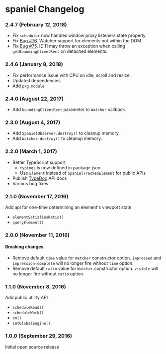 
# spaniel Changelog

### 2.4.7 (February 12, 2018)

* Fix `scheduler` now handles window proxy listeners state properly.
* Fix [Bug #76](https://github.com/linkedin/spaniel/issues/76). Watcher support for elements not within the DOM.
* Fix [Bug #75](https://github.com/linkedin/spaniel/issues/75). IE 11 may throw an exception when calling `getBoundingClientRect` on detached elements.

### 2.4.6 (January 8, 2018)

* Fix performance issue with CPU on idle, scroll and resize.
* Updated dependencies
* Add `pkg.module`

### 2.4.0 (August 22, 2017)

* Add `boundingClientRect` parameter to `Watcher` callback.

### 2.3.0 (August 4, 2017)

* Add `SpanielObserver.destroy()` to cleanup memory.
* Add `Watcher.destroy()` to cleanup memory.

### 2.2.0 (March 1, 2017)

* Better TypeScript support
  * `typings` is now defined in package.json
  * Use `Element` instead of `SpanielTrackedElement` for public APIs
* Publish [TypeDoc](http://typedoc.org/) API docs
* Various bug fixes

### 2.1.0 (November 17, 2016)

Add api for one-time determining an element's viewport state

* `elementSatisfiesRatio()`
* `queryElement()`

### 2.0.0 (November 11, 2016)

#### Breaking changes

* Remove default `time` value for `Watcher` constructor option. `impressed` and `impression-complete` will no longer fire without `time` option.
* Remove default `ratio` value for `Watcher` constructor option. `visible` will no longer fire without `ratio` option.

### 1.1.0 (November 8, 2016)

Add public utility API

* `scheduleRead()`
* `scheduleWork()`
* `on()`
* `setGlobalEngine()`

### 1.0.0 (September 29, 2016)

Initial open source release
